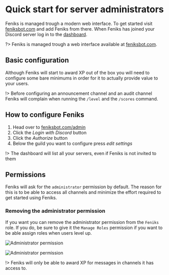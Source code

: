# Quick start for server administrators

Feniks is managed trough a modern web interface. To get started visit [feniksbot.com](https://feniksbot.com)
and add Feniks from there. When Feniks has joined your Discord server log in to the [dashboard](https://feniksbot.com).

?> Feniks is managed trough a web interface available at [feniksbot.com](https://feniksbot.com).

## Basic configuration
Although Feniks will start to award XP out of the box you will need to configure some bare minimums in order for it
to actually provide value to your users.

!> Before configuring an announcement channel and an audit channel Feniks will complain when running the `/level` and the `/scores` command.

## How to configure Feniks

1. Head over to [feniksbot.com/admin](feniksbot.com/admin)
2. Click the *Login with Discord* button
3. Click the *Authorize* button
4. Below the guild you want to configure press *edit settings*

!> The dashboard will list all your servers, even if Feniks is not invited to them

## Permissions

Feniks will ask for the `administrator` permission by default. The reason
for this is to be able to access all channels and minimize the effort required
to get started using Feniks.

### Removing the administrator permission

If you want you can remove the administrator permission from the `Feniks` role.
If you do, be sure to give it the `Manage Roles` permission if you want to
be able assign roles when users level up.

![Administrator permission](https://docs.feniksbot.com/img/administrator-permisssion.png)

![Administrator permission](https://docs.feniksbot.com/img/manage-roles-permission.png)

!> Feniks will only be able to award XP for messages in channels it has access to.
